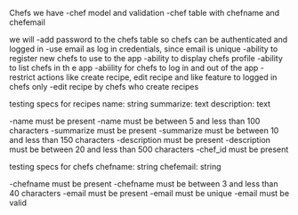Chefs
we have
-chef model and validation
-chef table with chefname and chefemail

we will
-add password to the chefs table so chefs can be authenticated and logged in
-use email as log in credentials, since email is unique
-ability to register new chefs to use to the app
-ability to display chefs profile
-ability to list chefs in th e app
-abiility for chefs to log in and out of the app
-restrict actions like create recipe, edit recipe and like feature to logged in chefs only
-edit recipe by chefs who create recipes

testing specs for recipes
name: string
summarize: text 
description: text 

-name must be present
-name must be between 5 and less than 100 characters
-summarize must be present
-summarize must be between 10 and less than 150 characters
-description must be present
-description must be between 20 and less than 500 characters
-chef_id must be present


testing specs for chefs
chefname: string
chefemail: string

-chefname must be present
-chefname must be between 3 and less than 40 characters
-email must be present
-email must be unique
-email must be valid